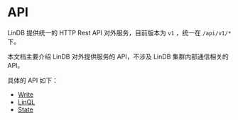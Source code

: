 # API

LinDB 提供统一的 HTTP Rest API 对外服务，目前版本为 `v1` ，统一在 `/api/v1/*` 下。

本文档主要介绍 LinDB 对外提供服务的 API，不涉及 LinDB 集群内部通信相关的 API。

具体的 API 如下：
- [Write](/docs/lindb/reference/api/write)
- [LinQL](/docs/lindb/reference/api/lin-ql)
- [State](/docs/lindb/reference/api/state)


